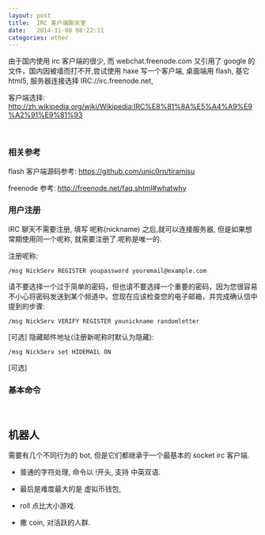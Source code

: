 ```yaml
---
layout: post
title:  IRC 客户端聊天室
date:   2014-11-08 08:22:11
categories: other
---
```



由于国内使用 irc 客户端的很少, 而 webchat.freenode.com 又引用了 google 的文件，国内因被墙而打不开,尝试使用 haxe 写一个客户端, 桌面端用 flash, 基它 html5, 服务器连接选择 IRC://irc.freenode.net, 

客户端选择:  http://zh.wikipedia.org/wiki/Wikipedia:IRC%E8%81%8A%E5%A4%A9%E9%A2%91%E9%81%93 

<br />

<!-- more -->

### 相关参考

flash 客户端源码参考: https://github.com/unic0rn/tiramisu

freenode 参考: http://freenode.net/faq.shtml#whatwhy 



### 用户注册

IRC 聊天不需要注册, 填写 呢称(nickname) 之后,就可以连接服务器, 但是如果想常期使用同一个呢称, 就需要注册了.呢称是唯一的.

注册呢称: 

```
/msg NickServ REGISTER youpassword youremail@example.com
```

请不要选择一个过于简单的密码，但也请不要选择一个重要的密码，因为您很容易不小心将密码发送到某个频道中。您现在应该检查您的电子邮箱，并完成确认信中提到的步骤:

```
/msg NickServ VERIFY REGISTER younickname randomletter
```




[可选] 隐藏邮件地址(注册新呢称时默认为隐藏):

```
/msg NickServ set HIDEMAIL ON
```

[可选] 

### 基本命令






<br />

机器人
------

需要有几个不同行为的 bot, 但是它们都继承于一个最基本的 socket irc 客户端.

 * 普通的字符处理, 命令以 !开头, 支持 中英双语.

 * 最后是难度最大的是 虚拟币钱包,

  - roll 点比大小游戏.

  - 撒 coin, 对活跃的人群.